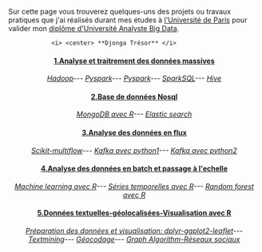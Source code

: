  Sur cette page vous trouverez quelques-uns des projets ou travaux pratiques que j'ai réalisés durant mes études à [l'Université de Paris](https://u-paris.fr/) pour valider mon [diplôme d'Université Analyste Big Data](https://www.iut.parisdescartes.fr/metiers-de-la-data/diplome-duniversite-analyste-big-data/).

                <i> <center> **Djonga Trésor** </i>
 
#### <center> <u>1.Analyse et traitrement des données massives</u>
 <i> <center>[Hadoop](hadoop.pdf)---
[Pyspark](TP1.py)---
[Pyspark](TP2.py)---
[SparkSQL](TP3.py)---
[Hive](TDhive.hql)</i>

#### <center> <u>2.Base de données Nosql</u>
<i> <center>[MongoDB avec R](Rendu_Djonga.html)---
[Elastic search](Rendu_Djonga.html)</i>

#### <center> <u>3.Analyse des données en flux</u>
<i> <center>[Scikit-multiflow](Stream_DataMining.html)---
[Kafka avec python1](producer_empty.py)---
[Kafka avec python2](consumer_get-stations.py)</i>

#### <center> <u>4.Analyse des données en batch et passage à l'echelle</u>
<i> <center>[Machine learning avec R](TP_Fond_datamining.html)---
[Séries temporelles avec R](Time_series.html)---
[Random forest avec R](Random_forest.html)</i>

#### <center> <u>5.Données textuelles-géolocalisées-Visualisation avec R</u>
<i> <center>[Préparation des données et visualisation: dplyr-ggplot2-leaflet](Rendu_Djonga_M4J12.html)---
[Textmining](tdTextminingDjonga.html)---
[Géocodage](code_tresor.R)---
[Graph Algorithm-Réseaux sociaux]()</i>

